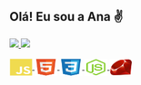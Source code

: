 ## Olá! Eu sou a Ana ✌️

<div>
  <a href='https://github.com/anabrencic'>
    <img height='180em' src='https://github-readme-stats.vercel.app/api?username=anabrencic&show_icons=true&theme=radical'/>
    <img height='150em' src='https://github-readme-stats.vercel.app/api/top-langs/?username=anabrencic&layout=compact&langs_count=16&theme=radical'/>
</div>
  <div style='display inline_block'><br>
      <img align='center' alt='Ana-Js' height='30' width='40' src='https://raw.githubusercontent.com/devicons/devicon/master/icons/javascript/javascript-plain.svg'/>
      <img align='center' alt='Ana-Js' height='30' width='40' src='https://raw.githubusercontent.com/devicons/devicon/master/icons/html5/html5-original.svg'/>
      <img align='center' alt='Ana-Js' height='30' width='40' src='https://raw.githubusercontent.com/devicons/devicon/master/icons/css3/css3-original.svg'/>
      <img align='center' alt='Ana-Js' height='30' width='40' src='https://raw.githubusercontent.com/devicons/devicon/master/icons/nodejs/nodejs-original.svg'/>
      <img align='center' alt='Ana-Js' height='30' width='40' src='https://raw.githubusercontent.com/devicons/devicon/master/icons/ruby/ruby-original.svg'/>
  </div>
  


  
  
